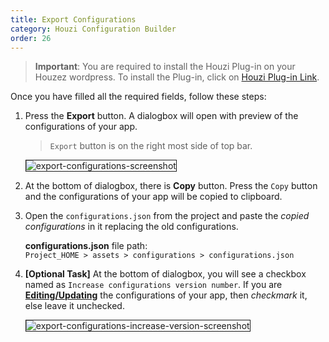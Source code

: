 ```yaml
---
title: Export Configurations
category: Houzi Configuration Builder
order: 26
---
```


> **Important**: You are required to install the Houzi Plug-in on your Houzez wordpress. To install the Plug-in, click on [Houzi Plug-in Link](https://github.com/AdilSoomro/houzez-mobile-api).

Once you have filled all the required fields, follow these steps: 
1. Press the **Export** button. A dialogbox will open with preview of the configurations of your app.
    > `Export` button is on the right most side of top bar.  

    <img src="https://houzi-docs.booleanbites.com/images/export-configurations-screenshot.png" alt="export-configurations-screenshot" title="export-configurations-screenshot" border= "1px solid"/>
2. At the bottom of dialogbox, there is **Copy** button. Press the `Copy` button and the configurations of your app will be copied to clipboard.
3. Open the `configurations.json` from the project and paste the *copied configurations* in it replacing the old configurations.  
 
    **configurations.json** file path:  
    `Project_HOME > assets > configurations > configurations.json`

1. **[Optional Task]** At the bottom of dialogbox, you will see a checkbox named as `Increase configurations version number`. If you are [**Editing/Updating**](/houzi-config-builder/edit-or-update-configurations) the configurations of your app, then *checkmark* it, else leave it unchecked.  
    
    <img src="https://houzi-docs.booleanbites.com/images/export-configurations-increase-version-screenshot.png" alt="export-configurations-increase-version-screenshot" title="export-configurations-increase-version-screenshot" border= "1px solid"/>